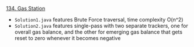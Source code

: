 [134. Gas Station](https://leetcode.com/problems/gas-station/)

- `Solution1.java` features Brute Force traversal, time complexity O(n^2)
- `Solution2.java` features single-pass with two separate trackers, one for overall gas balance, and the other for emerging gas balance that gets reset to zero whenever it becomes negative

